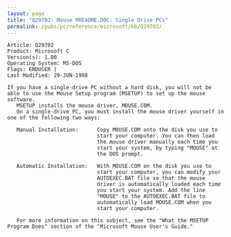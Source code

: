```yaml
---
layout: page
title: "Q29702: Mouse MREADME.DOC: Single Drive PCs"
permalink: /pubs/pc/reference/microsoft/kb/Q29702/
---
```


	Article: Q29702
	Product: Microsoft C
	Version(s): 1.00
	Operating System: MS-DOS
	Flags: ENDUSER |
	Last Modified: 29-JUN-1988
	
	If you have a single-drive PC without a hard disk, you will not be
	able to use the Mouse Setup program (MSETUP) to set up the mouse
	software.
	   MSETUP installs the mouse driver, MOUSE.COM.
	   On a single-drive PC, you must install the mouse driver yourself in
	one of the following two ways:
	
	   Manual Installation:      Copy MOUSE.COM onto the disk you use to
	                             start your computer. You can then load
	                             the mouse driver manually each time you
	                             start your system, by typing "MOUSE" at
	                             the DOS prompt.
	
	   Automatic Installation:   With MOUSE.COM on the disk you use to
	                             start your computer, you can modify your
	                             AUTOEXEC.BAT file so that the mouse
	                             driver is automatically loaded each time
	                             you start your system. Add the line
	                             "MOUSE" to the AUTOEXEC.BAT file to
	                             automatically load MOUSE.COM when you
	                             start your computer.
	
	   For more information on this subject, see the "What the MSETUP
	Program Does" section of the "Microsoft Mouse User's Guide."

